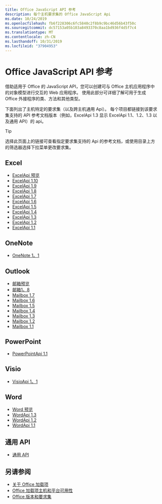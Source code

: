 ```yaml
---
title: Office JavaScript API 参考
description: 每个主机要求集的 Office JavaScript Api
ms.date: 10/24/2019
ms.openlocfilehash: fb6f228306c6fc5840c2f8b9c9bc46d56b43f50c
ms.sourcegitcommit: dc57153a05b103a8493370c8aa1bd936f4d5f7c4
ms.translationtype: MT
ms.contentlocale: zh-CN
ms.lasthandoff: 10/31/2019
ms.locfileid: "37904953"
---
```

# <a name="office-javascript-api-reference"></a>Office JavaScript API 参考

借助适用于 Office 的 JavaScript API，您可以创建可与 Office 主机应用程序中的对象模型进行交互的 Web 应用程序。 使用此部分可详细了解可用于生成 Office 外接程序的类、方法和其他类型。

下面列出了主机特定的要求集（以及跨主机通用 Api）。 每个项目都链接到该要求集支持的 API 参考文档版本（例如，ExcelApi 1.3 显示 ExcelApi 1.1、1.2、1.3 以及通用 API）的 api。

> [!TIP]
> 选择此页面上的链接可查看指定要求集支持的 Api 的参考文档，或使用目录上方的筛选器选择下拉菜单更改要求集。

## <a name="excel"></a>Excel

- [ExcelApi 预览](/javascript/api/excel?view=excel-js-preview)
- [ExcelApi 1.10](/javascript/api/excel?view=excel-js-1.10)
- [ExcelApi 1.9](/javascript/api/excel?view=excel-js-1.9)
- [ExcelApi 1.8](/javascript/api/excel?view=excel-js-1.8)
- [ExcelApi 1.7](/javascript/api/excel?view=excel-js-1.7)
- [ExcelApi 1.6](/javascript/api/excel?view=excel-js-1.6)
- [ExcelApi 1.5](/javascript/api/excel?view=excel-js-1.5)
- [ExcelApi 1.4](/javascript/api/excel?view=excel-js-1.4)
- [ExcelApi 1.3](/javascript/api/excel?view=excel-js-1.3)
- [ExcelApi 1.2](/javascript/api/excel?view=excel-js-1.2)
- [ExcelApi 1.1](/javascript/api/excel?view=excel-js-1.1)

## <a name="onenote"></a>OneNote

- [OneNote 1。1](/javascript/api/onenote?view=onenote-js-1.1)

## <a name="outlook"></a>Outlook

- [邮箱预览](/javascript/api/outlook?view=outlook-js-preview)
- [邮箱1。8](/javascript/api/outlook?view=outlook-js-1.8)
- [Mailbox 1.7](/javascript/api/outlook?view=outlook-js-1.7)
- [Mailbox 1.6](/javascript/api/outlook?view=outlook-js-1.6)
- [Mailbox 1.5](/javascript/api/outlook?view=outlook-js-1.5)
- [Mailbox 1.4](/javascript/api/outlook?view=outlook-js-1.4)
- [Mailbox 1.3](/javascript/api/outlook?view=outlook-js-1.3)
- [Mailbox 1.2](/javascript/api/outlook?view=outlook-js-1.2)
- [Mailbox 1.1](/javascript/api/outlook?view=outlook-js-1.1)

## <a name="powerpoint"></a>PowerPoint

- [PowerPointApi 1.1](/javascript/api/powerpoint?view=powerpoint-js-1.1)

## <a name="visio"></a>Visio

- [VisioApi 1。1](/javascript/api/visio?view=visio-js-1.1)

## <a name="word"></a>Word

- [Word 预览](/javascript/api/word?view=word-js-preview)
- [WordApi 1.3](/javascript/api/word?view=word-js-1.3)
- [WordApi 1.2](/javascript/api/word?view=word-js-1.2)
- [WordApi 1.1](/javascript/api/word?view=word-js-1.1)

## <a name="common-api"></a>通用 API

- [通用 API](/javascript/api/office?view=common-js)

## <a name="see-also"></a>另请参阅

- [关于 Office 加载项](/office/dev/add-ins/overview)
- [Office 加载项主机和平台可用性](/office/dev/add-ins/overview/office-add-in-availability)
- [Office 版本和要求集](/office/dev/add-ins/develop/office-versions-and-requirement-sets)
